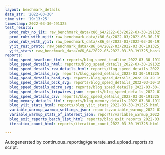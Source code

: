 ```yaml
---
layout: benchmark_details
date_str: '2022-03-30'
time_str: '19:13:25'
timestamp: 2022-03-30-191325
test_results:
  prod_ruby_no_jit: raw_benchmark_data/x86_64/2022-03/2022-03-30-191325_basic_benchmark_prod_ruby_no_jit.json
  prod_ruby_with_mjit: raw_benchmark_data/x86_64/2022-03/2022-03-30-191325_basic_benchmark_prod_ruby_with_mjit.json
  prod_ruby_with_yjit: raw_benchmark_data/x86_64/2022-03/2022-03-30-191325_basic_benchmark_prod_ruby_with_yjit.json
  yjit_rust_proto: raw_benchmark_data/x86_64/2022-03/2022-03-30-191325_basic_benchmark_yjit_rust_proto.json
  yjit_stats: raw_benchmark_data/x86_64/2022-03/2022-03-30-191325_basic_benchmark_yjit_stats.json
reports:
  blog_speed_headline_html: reports/blog_speed_headline_2022-03-30-191325.html
  blog_speed_details_html: reports/blog_speed_details_2022-03-30-191325.html
  blog_speed_details_raw_details_html: reports/blog_speed_details_2022-03-30-191325.raw_details.html
  blog_speed_details_svg: reports/blog_speed_details_2022-03-30-191325.svg
  blog_speed_details_head_svg: reports/blog_speed_details_2022-03-30-191325.head.svg
  blog_speed_details_back_svg: reports/blog_speed_details_2022-03-30-191325.back.svg
  blog_speed_details_micro_svg: reports/blog_speed_details_2022-03-30-191325.micro.svg
  blog_speed_details_tripwires_json: reports/blog_speed_details_2022-03-30-191325.tripwires.json
  blog_speed_details_csv: reports/blog_speed_details_2022-03-30-191325.csv
  blog_memory_details_html: reports/blog_memory_details_2022-03-30-191325.html
  blog_yjit_stats_html: reports/blog_yjit_stats_2022-03-30-191325.html
  variable_warmup_warmup_settings_json: reports/variable_warmup_2022-03-30-191325.warmup_settings.json
  variable_warmup_stats_of_interest_json: reports/variable_warmup_2022-03-30-191325.stats_of_interest.json
  blog_exit_reports_bench_list_html: reports/blog_exit_reports_2022-03-30-191325.bench_list.html
  iteration_count_html: reports/iteration_count_2022-03-30-191325.html

---
```

Autogenerated by continuous_reporting/generate_and_upload_reports.rb script.

